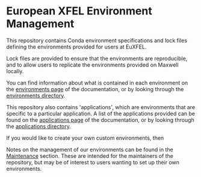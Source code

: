 # European XFEL Environment Management

This repository contains Conda environment specifications and lock files
defining the environments provided for users at EuXFEL.

Lock files are provided to ensure that the environments are reproducible, and to
allow users to replicate the environments provided on Maxwell locally.

You can find information about what is contained in each environment on the
[environments page](TODO) of the documentation, or by looking through the
[environments directory](TODO).

This repository also contains 'applications', which are environments that are
specific to a particular application. A list of the applications provided can
be found on the [applications page](TODO) of the documentation, or by looking
through the [applications directory](TODO).

If you would like to create your own custom environments, then

Notes on the management of our environments can be found in the
[Maintenance](TODO) section. These are intended for the maintainers of the
repository, but may be of interest to users wanting to set up their own
environments.
